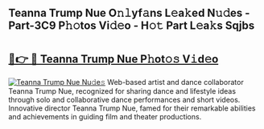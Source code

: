 ## Teanna Trump Nue O𝚗𝚕yf𝚊ns L𝚎a𝚔ed N𝚞𝚍es - Part-3C9 P𝚑𝚘tos Vi𝚍𝚎o - H𝚘𝚝 Part L𝚎a𝚔s Sqjbs

# <h2><a href="http://kfdf9s.oniu.top/?m=Teanna+Trump+Nue">🔗👉 🔴 Teanna Trump Nue P𝚑ot𝚘𝚜 V𝚒d𝚎o</a></h2>

[![Teanna Trump Nue Nu𝚍e𝚜](https://i.imgur.com/0qMVB7G.gif)](http://kfdf9s.oniu.top/?m=Teanna+Trump+Nue)
Web-based artist and dance collaborator Teanna Trump Nue, recognized for sharing dance and lifestyle ideas through solo and collaborative dance performances and short videos. Innovative director Teanna Trump Nue, famed for their remarkable abilities and achievements in guiding film and theater productions.  
